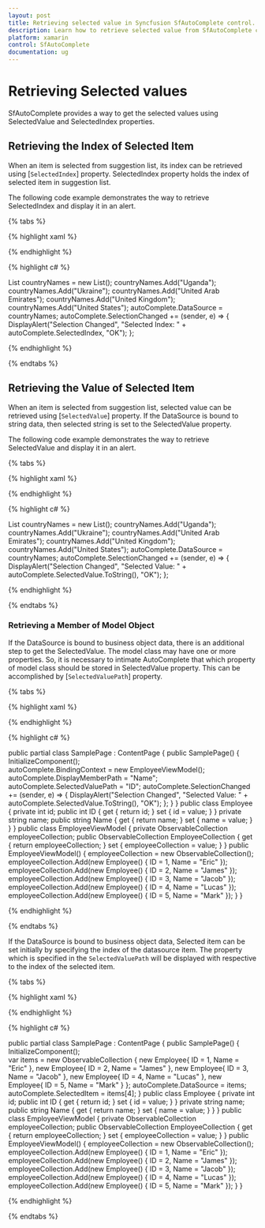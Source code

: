 ```yaml
---
layout: post
title: Retrieving selected value in Syncfusion SfAutoComplete control.
description: Learn how to retrieve selected value from SfAutoComplete control
platform: xamarin
control: SfAutoComplete
documentation: ug
---
```


# Retrieving Selected values

SfAutoComplete provides a way to get the selected values using SelectedValue and SelectedIndex properties.

## Retrieving the Index of Selected Item

When an item is selected from suggestion list, its index can be retrieved using [`SelectedIndex`] property. 
SelectedIndex property holds the index of selected item in suggestion list. 

The following code example demonstrates the way to retrieve SelectedIndex and display it in an alert.

{% tabs %}

{% highlight xaml %}

<StackLayout VerticalOptions="Start" HorizontalOptions="Start" Padding="30">
	<autocomplete:SfAutoComplete HeightRequest="40" x:Name="autoComplete" />                            
</StackLayout> 

{% endhighlight %}

{% highlight c# %}

List<String> countryNames = new List<String>();
countryNames.Add("Uganda");
countryNames.Add("Ukraine");
countryNames.Add("United Arab Emirates");
countryNames.Add("United Kingdom");
countryNames.Add("United States");
autoComplete.DataSource = countryNames;
autoComplete.SelectionChanged += (sender, e) =>
{
DisplayAlert("Selection Changed", "Selected Index: " + autoComplete.SelectedIndex, "OK"); 
};

{% endhighlight %}

{% endtabs %}

## Retrieving the Value of Selected Item

When an item is selected from suggestion list, selected value can be retrieved using [`SelectedValue`] property. If the DataSource is bound to string data, then selected string is set to the SelectedValue property.  

The following code example demonstrates the way to retrieve SelectedValue and display it in an alert.

{% tabs %}

{% highlight xaml %}

<StackLayout VerticalOptions="Start" HorizontalOptions="Start" Padding="30">
	<autocomplete:SfAutoComplete HeightRequest="40" x:Name="autoComplete" />                            
</StackLayout> 

{% endhighlight %}

{% highlight c# %}

List<String> countryNames = new List<String>();
countryNames.Add("Uganda");
countryNames.Add("Ukraine");
countryNames.Add("United Arab Emirates");
countryNames.Add("United Kingdom");
countryNames.Add("United States");
autoComplete.DataSource = countryNames;
autoComplete.SelectionChanged += (sender, e) => 
{
DisplayAlert("Selection Changed", "Selected Value: " + autoComplete.SelectedValue.ToString(), "OK"); 
};

{% endhighlight %}

{% endtabs %}

### Retrieving a Member of Model Object

If the DataSource is bound to business object data, there is an additional step to get the SelectedValue. The model class may have one or more properties. So, it is necessary to intimate AutoComplete that which property of model class should be stored in SelectedValue property. This can be accomplished by [`SelectedValuePath`] property.

{% tabs %}

{% highlight xaml %}

<StackLayout VerticalOptions="Start" HorizontalOptions="Start" Padding="30">
	<autocomplete:SfAutoComplete HeightRequest="40" x:Name="autoComplete" DataSource="{Binding EmployeeCollection}"/>                            
</StackLayout> 

{% endhighlight %}

{% highlight c# %}

public partial class SamplePage : ContentPage
{
public SamplePage()
{
	InitializeComponent();       
	autoComplete.BindingContext = new EmployeeViewModel();
	autoComplete.DisplayMemberPath = "Name";
	autoComplete.SelectedValuePath = "ID";
	autoComplete.SelectionChanged += (sender, e) => {
	DisplayAlert("Selection Changed", "Selected Value: " +    autoComplete.SelectedValue.ToString(), "OK"); };
}
}
public class Employee
{
    private int id;
    public int ID
        {
            get { return id; }
            set { id = value; }
        }
    private string name;
    public string Name
        {
            get { return name; }
            set { name = value; }
        }
}
public class EmployeeViewModel
{
private ObservableCollection<Employee> employeeCollection;
public ObservableCollection<Employee> EmployeeCollection
{
	get { return employeeCollection; }
	set { employeeCollection = value; }
}
public EmployeeViewModel()
{
	employeeCollection = new ObservableCollection<Employee>();
	employeeCollection.Add(new Employee() { ID = 1, Name = "Eric" });
	employeeCollection.Add(new Employee() { ID = 2, Name = "James" });
	employeeCollection.Add(new Employee() { ID = 3, Name = "Jacob" });
	employeeCollection.Add(new Employee() { ID = 4, Name = "Lucas" });
	employeeCollection.Add(new Employee() { ID = 5, Name = "Mark" });
}
}

{% endhighlight %}

{% endtabs %}

If the DataSource is bound to business object data, Selected item can be set initially by specifying the index of the datasource item. The property which is specified in the `SelectedValuePath` will be displayed with respective to the index of the selected item.

{% tabs %}

{% highlight xaml %}

<StackLayout VerticalOptions="Start" HorizontalOptions="Start" Padding="30">
	<autocomplete:SfAutoComplete HeightRequest="40" DisplayMemberPath="Name" SelectedValuePath="ID" x:Name="autoComplete" />                            
</StackLayout> 

{% endhighlight %}

{% highlight c# %}

public partial class SamplePage : ContentPage
{
public SamplePage()
{
	InitializeComponent();       
	 var items = new ObservableCollection<Employee>
            {
                new Employee{ ID = 1, Name = "Eric" },
                new Employee{ ID = 2, Name = "James" },
                new Employee{ ID = 3, Name = "Jacob" },
                new Employee{ ID = 4, Name = "Lucas" },
                new Employee{ ID = 5, Name = "Mark" }
            };
            autoComplete.DataSource = items;
            autoComplete.SelectedItem = items[4];
}
public class Employee
{
   private int id;
   public int ID
     {
	     get { return id; }
	     set { id = value; }
     }
   private string name;
   public string Name
     {
	     get { return name; }
	     set { name = value; }
     }
}
public class EmployeeViewModel
{
private ObservableCollection<Employee> employeeCollection;
public ObservableCollection<Employee> EmployeeCollection
{
	get { return employeeCollection; }
	set { employeeCollection = value; }
}
public EmployeeViewModel()
{
	employeeCollection = new ObservableCollection<Employee>();
	employeeCollection.Add(new Employee() { ID = 1, Name = "Eric" });
	employeeCollection.Add(new Employee() { ID = 2, Name = "James" });
	employeeCollection.Add(new Employee() { ID = 3, Name = "Jacob" });
	employeeCollection.Add(new Employee() { ID = 4, Name = "Lucas" });
	employeeCollection.Add(new Employee() { ID = 5, Name = "Mark" });
}
}

{% endhighlight %}

{% endtabs %}
